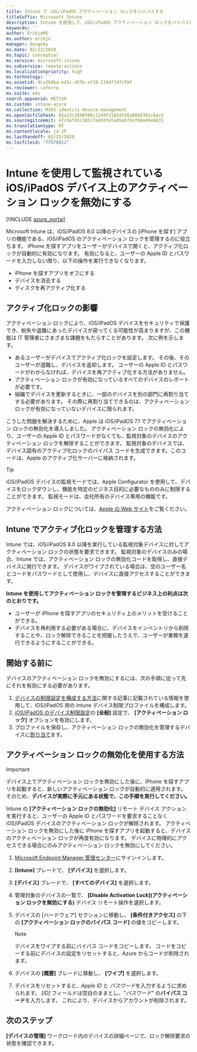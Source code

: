 ```yaml
---
title: Intune で iOS/iPadOS アクティベーション ロックをバイパスする
titleSuffix: Microsoft Intune
description: Intune を使用して、iOS/iPadOS アクティベーション ロックをバイパスし、ロックされたデバイスにアクセスする方法を説明します。
keywords: ''
author: ErikjeMS
ms.author: erikje
manager: dougeby
ms.date: 02/22/2018
ms.topic: conceptual
ms.service: microsoft-intune
ms.subservice: remote-actions
ms.localizationpriority: high
ms.technology: ''
ms.assetid: 9ca3b0ba-e41c-45fb-af28-119dff47c59f
ms.reviewer: coferro
ms.suite: ems
search.appverid: MET150
ms.custom: intune-azure
ms.collection: M365-identity-device-management
ms.openlocfilehash: 65a13c2690f08c2244f31854556a88b6301c6ac5
ms.sourcegitcommit: 47c9af81c385c7e893fe5a85eb79cf08e69e6831
ms.translationtype: HT
ms.contentlocale: ja-JP
ms.lasthandoff: 02/25/2020
ms.locfileid: "77576011"
---
```

# <a name="disable-activation-lock-on-supervised-iosipados-devices-with-intune"></a>Intune を使用して監視されている iOS/iPadOS デバイス上のアクティベーション ロックを無効にする


[!INCLUDE [azure_portal](../includes/azure_portal.md)]

Microsoft Intune は、iOS/iPadOS 8.0 以降のデバイスの [iPhone を探す] アプリの機能である、iOS/iPadOS のアクティベーション ロックを管理するのに役立ちます。 iPhone を探すアプリをユーザーがデバイスで開くと、アクティブ化ロックが自動的に有効になります。 有効になると、ユーザーの Apple ID とパスワードを入力しない限り、以下の操作を実行できなくなります。

- iPhone を探すアプリをオフにする
- デバイスを消去する
- ディスクを再アクティブ化する

## <a name="how-activation-lock-affects-you"></a>アクティブ化ロックの影響

アクティベーション ロックにより、iOS/iPadOS デバイスをセキュリティで保護でき、紛失や盗難にあったデバイスが戻ってくる可能性が高まりますが、この機能は IT 管理者にさまざまな課題をもたらすことがあります。 次に例を示します。

- あるユーザーがデバイスでアクティブ化ロックを設定します。 その後、そのユーザーが退職し、デバイスを返却します。 ユーザーの Apple ID とパスワードがわからなければ、デバイスを再アクティブ化する方法がありません。
- アクティベーション ロックが有効になっているすべてのデバイスのレポートが必要です。
- 組織でデバイスを更新するときに、一部のデバイスを別の部門に再割り当てする必要があります。 その際に再割り当てできるのは、アクティベーション ロックが有効になっていないデバイスに限られます。

こうした問題を解決するために、Apple は iOS/iPadOS 7.1 でアクティベーション ロックの無効化を導入しました。 アクティベーション ロックの無効化により、ユーザーの Apple ID とパスワードがなくても、監視対象のデバイスのアクティベーション ロックを解除することができます。 監視対象のデバイスでは、デバイス固有のアクティブ化ロックのバイパス コードを生成できます。このコードは、Apple のアクティブ化サーバーに格納されます。

>[!TIP]
>iOS/iPadOS デバイスの監視モードでは、Apple Configurator を使用して、デバイスをロックダウンし、機能を特定のビジネス目的に必要なもののみに制限することができます。 監視モードは、会社所有のデバイス専用の機能です。

アクティベーション ロックについては、[Apple の Web サイト](https://support.apple.com/HT201365)をご覧ください。

## <a name="how-intune-helps-you-manage-activation-lock"></a>Intune でアクティブ化ロックを管理する方法
Intune では、iOS/iPadOS 8.0 以降を実行している監視対象デバイスに対してアクティベーション ロックの状態を要求できます。 監視対象のデバイスのみの場合、Intune では、アクティベーション ロックの無効化コードを取得し、直接デバイスに発行できます。 デバイスがワイプされている場合は、空のユーザー名とコードをパスワードとして使用し、デバイスに直接アクセスすることができます。

**Intune を使用してアクティベーション ロックを管理するビジネス上の利点は次のとおりです。**

- ユーザーが iPhone を探すアプリのセキュリティ上のメリットを受けることができる。
- デバイスを再利用する必要がある場合に、デバイスをインベントリから削除することや、ロック解除できることを把握したうえで、ユーザーが業務を遂行できるようにすることができる。

## <a name="before-you-start"></a>開始する前に
デバイスのアクティベーション ロックを無効にするには、次の手順に従って先にそれを有効にする必要があります。

1. [デバイスの制限設定を構成する方法](/intune-azure/configure-devices/how-to-configure-device-restrictions)に関する記事に記載されている情報を使用して、iOS/iPadOS 用の Intune デバイス制限プロファイルを構成します。
2. [iOS/iPadOS のデバイス制限設定](../configuration/device-restrictions-ios.md)の **[全般]** 設定で、 **[アクティベーション ロック]** オプションを有効にします。
3. プロファイルを保存し、アクティベーション ロックの無効化を管理するデバイスに[割り当て](../configuration/device-profile-assign.md)ます。


## <a name="how-to-use-disable-activation-lock"></a>アクティベーション ロックの無効化を使用する方法

>[!IMPORTANT]
>デバイス上でアクティベーション ロックを無効にした後に、iPhone を探すアプリを起動すると、新しいアクティベーション ロックが自動的に適用されます。 そのため、**デバイスが実際に手元にある状態で、この手順を実行してください。**

Intune の **[アクティベーション ロックの無効化]** リモート デバイス アクションを実行すると、ユーザーの Apple ID とパスワードを要求することなく iOS/iPadOS デバイスのアクティベーション ロックが解除されます。 アクティベーション ロックを無効にした後に iPhone を探すアプリを起動すると、デバイスのアクティベーション ロックが再度有効になります。 デバイスに物理的にアクセスできる場合にのみアクティベーション ロックを無効にしてください。

1. [Microsoft Endpoint Manager 管理センター](https://go.microsoft.com/fwlink/?linkid=2109431)にサインインします。
3. **[Intune]** ブレードで、 **[デバイス]** を選択します。
4. **[デバイス]** ブレードで、 **[すべてのデバイス]** を選択します。
5. 管理対象のデバイスの一覧で、 **[Disable Activation Lock]\(アクティベーション ロックを無効にする\)** デバイス リモート操作を選択します。
6. デバイスの [ハードウェア] セクションに移動し、 **[条件付きアクセス]** の下の **[アクティベーション ロックのバイパス コード]** の値をコピーします。

    >[!NOTE]
    >デバイスをワイプする前にバイパス コードをコピーします。 コードをコピーする前にデバイスの設定をリセットすると、Azure からコードが削除されます。

7. デバイスの **[概要]** ブレードに移動し、 **[ワイプ]** を選択します。
8. デバイスをリセットすると、*Apple ID* と *パスワード*を入力するように求められます。 *[ID]* フィールドは空白のままとし、"*パスワード*" の**バイパス コード**を入力します。 これにより、デバイスからアカウントが削除されます。 


## <a name="next-steps"></a>次のステップ

**[デバイスの管理]** ワークロード内のデバイスの詳細ページで、ロック解除要求の状態を確認できます。
